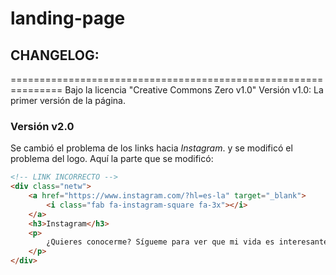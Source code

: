 # landing-page
## CHANGELOG:
===============================================================
Bajo la licencia "Creative Commons Zero v1.0"
Versión v1.0:
La primer versión de la página.
### Versión v2.0
Se cambió el problema de los links hacia _Instagram_.
y se modificó el problema del logo.
Aquí la parte que se modificó:

```html
<!-- LINK INCORRECTO -->
<div class="netw">
	<a href="https://www.instagram.com/?hl=es-la" target="_blank">
		<i class="fab fa-instagram-square fa-3x"></i>
	</a>
	<h3>Instagram</h3>
	<p>
		¿Quieres conocerme? Sígueme para ver que mi vida es interesante y a veces doy tips de programación ahí.
	</p>
</div>
```
